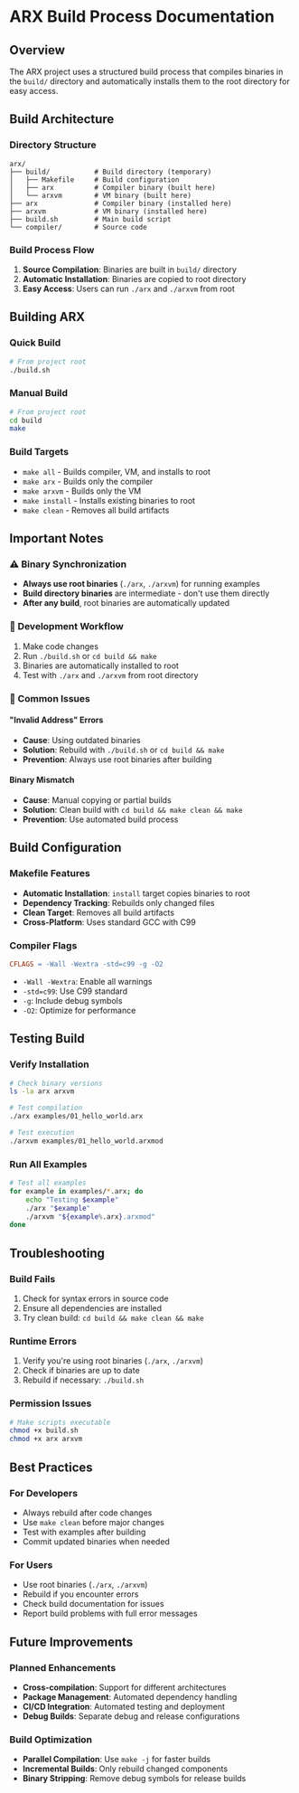 # ARX Build Process Documentation

## Overview
The ARX project uses a structured build process that compiles binaries in the `build/` directory and automatically installs them to the root directory for easy access.

## Build Architecture

### Directory Structure
```
arx/
├── build/           # Build directory (temporary)
│   ├── Makefile     # Build configuration
│   ├── arx          # Compiler binary (built here)
│   └── arxvm        # VM binary (built here)
├── arx              # Compiler binary (installed here)
├── arxvm            # VM binary (installed here)
├── build.sh         # Main build script
└── compiler/        # Source code
```

### Build Process Flow
1. **Source Compilation**: Binaries are built in `build/` directory
2. **Automatic Installation**: Binaries are copied to root directory
3. **Easy Access**: Users can run `./arx` and `./arxvm` from root

## Building ARX

### Quick Build
```bash
# From project root
./build.sh
```

### Manual Build
```bash
# From project root
cd build
make
```

### Build Targets
- `make all` - Builds compiler, VM, and installs to root
- `make arx` - Builds only the compiler
- `make arxvm` - Builds only the VM
- `make install` - Installs existing binaries to root
- `make clean` - Removes all build artifacts

## Important Notes

### ⚠️ Binary Synchronization
- **Always use root binaries** (`./arx`, `./arxvm`) for running examples
- **Build directory binaries** are intermediate - don't use them directly
- **After any build**, root binaries are automatically updated

### 🔄 Development Workflow
1. Make code changes
2. Run `./build.sh` or `cd build && make`
3. Binaries are automatically installed to root
4. Test with `./arx` and `./arxvm` from root directory

### 🚨 Common Issues

#### "Invalid Address" Errors
- **Cause**: Using outdated binaries
- **Solution**: Rebuild with `./build.sh` or `cd build && make`
- **Prevention**: Always use root binaries after building

#### Binary Mismatch
- **Cause**: Manual copying or partial builds
- **Solution**: Clean build with `cd build && make clean && make`
- **Prevention**: Use automated build process

## Build Configuration

### Makefile Features
- **Automatic Installation**: `install` target copies binaries to root
- **Dependency Tracking**: Rebuilds only changed files
- **Clean Target**: Removes all build artifacts
- **Cross-Platform**: Uses standard GCC with C99

### Compiler Flags
```makefile
CFLAGS = -Wall -Wextra -std=c99 -g -O2
```
- `-Wall -Wextra`: Enable all warnings
- `-std=c99`: Use C99 standard
- `-g`: Include debug symbols
- `-O2`: Optimize for performance

## Testing Build

### Verify Installation
```bash
# Check binary versions
ls -la arx arxvm

# Test compilation
./arx examples/01_hello_world.arx

# Test execution
./arxvm examples/01_hello_world.arxmod
```

### Run All Examples
```bash
# Test all examples
for example in examples/*.arx; do
    echo "Testing $example"
    ./arx "$example"
    ./arxvm "${example%.arx}.arxmod"
done
```

## Troubleshooting

### Build Fails
1. Check for syntax errors in source code
2. Ensure all dependencies are installed
3. Try clean build: `cd build && make clean && make`

### Runtime Errors
1. Verify you're using root binaries (`./arx`, `./arxvm`)
2. Check if binaries are up to date
3. Rebuild if necessary: `./build.sh`

### Permission Issues
```bash
# Make scripts executable
chmod +x build.sh
chmod +x arx arxvm
```

## Best Practices

### For Developers
- Always rebuild after code changes
- Use `make clean` before major changes
- Test with examples after building
- Commit updated binaries when needed

### For Users
- Use root binaries (`./arx`, `./arxvm`)
- Rebuild if you encounter errors
- Check build documentation for issues
- Report build problems with full error messages

## Future Improvements

### Planned Enhancements
- **Cross-compilation**: Support for different architectures
- **Package Management**: Automated dependency handling
- **CI/CD Integration**: Automated testing and deployment
- **Debug Builds**: Separate debug and release configurations

### Build Optimization
- **Parallel Compilation**: Use `make -j` for faster builds
- **Incremental Builds**: Only rebuild changed components
- **Binary Stripping**: Remove debug symbols for release builds
